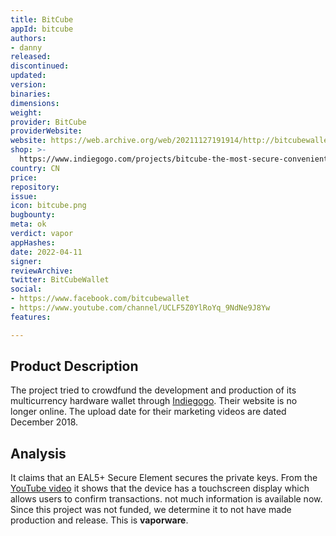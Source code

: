 ```yaml
---
title: BitCube
appId: bitcube
authors:
- danny
released: 
discontinued: 
updated: 
version: 
binaries: 
dimensions: 
weight: 
provider: BitCube
providerWebsite: 
website: https://web.archive.org/web/20211127191914/http://bitcubewallet.com/
shop: >-
  https://www.indiegogo.com/projects/bitcube-the-most-secure-convenient-bitcoin-wallet/coming_soon
country: CN
price: 
repository: 
issue: 
icon: bitcube.png
bugbounty: 
meta: ok
verdict: vapor
appHashes: 
date: 2022-04-11
signer: 
reviewArchive: 
twitter: BitCubeWallet
social:
- https://www.facebook.com/bitcubewallet
- https://www.youtube.com/channel/UCLF5Z0YlRoYq_9NdNe9J8Yw
features: 

---
```


## Product Description 

The project tried to crowdfund the development and production of its multicurrency hardware wallet through [Indiegogo](https://www.indiegogo.com/projects/bitcube-the-most-secure-convenient-bitcoin-wallet/coming_soon). Their website is no longer online. The upload date for their marketing videos are dated December 2018. 

## Analysis

It claims that an EAL5+ Secure Element secures the private keys. From the [YouTube video](https://www.youtube.com/watch?v=9-tcRilfKXs) it shows that the device has a touchscreen display which allows users to confirm transactions. not much information is available now. Since this project was not funded, we determine it to not have made production and release. This is **vaporware**.